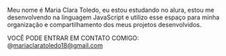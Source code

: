 Meu nome é Maria Clara Toledo, eu estou estudando no alura, estou me desenvolvendo na linguagem JavaScript e utilizo esse espaço para minha organização e compartilhamento dos meus projetos desenvolvidos.

VOCÊ PODE ENTRAR EM CONTATO COMIGO: @mariaclaratoledo18@gmail.com 
